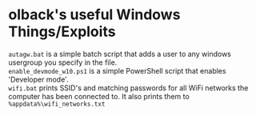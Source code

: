 # olback's useful Windows Things/Exploits
`autagw.bat` is a simple batch script that adds a user to any windows usergroup you specify in the file.<br>
`enable_devmode_w10.ps1` is a simple PowerShell script that enables 'Developer mode'.<br>
`wifi.bat` prints SSID's and matching passwords for all WiFi networks the computer has been connected to. It also prints them to `%appdata%\wifi_networks.txt`
